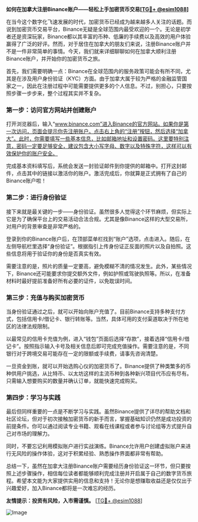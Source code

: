 **如何在加拿大注册Binance账户——轻松上手加密货币交易[[TG💪+ @esim1088](https://t.me/s/esim1088)]**

在当今这个数字化飞速发展的时代，加密货币已经成为越来越多人关注的话题。而说到加密货币交易平台，Binance无疑是全球范围内最受欢迎的一个。无论是初学者还是资深玩家，Binance都以其丰富的币种、低廉的手续费以及高效的用户体验赢得了广泛的好评。然而，对于居住在加拿大的朋友们来说，注册Binance账户并不是一件非常简单的事情。今天，我们就来详细聊聊如何在加拿大顺利注册Binance账户，并开始你的加密货币之旅。

首先，我们需要明确一点：Binance在全球范围内的服务政策可能会有所不同，尤其是在涉及用户身份验证（KYC）方面。由于加拿大属于较为严格的金融监管国家之一，因此在注册过程中可能需要提供更多的个人信息。不过，别担心，只要按照步骤一步步来，整个过程其实并不复杂。

### 第一步：访问官方网站并创建账户

打开浏览器后，输入“www.binance.com”进入Binance的官方网站。如果你是第一次访问，页面会提示你先注册账户。点击右上角的“注册”按钮，然后选择“加拿大”。此时，你需要填写一些基本信息，比如邮箱地址和设置密码。这里要特别注意，密码一定要足够安全，建议包含大小写字母、数字以及特殊字符，这样可以有效保护你的账户安全。

完成基本资料填写后，系统会发送一封验证邮件到你提供的邮箱中。打开这封邮件，点击其中的链接以激活你的账户。激活完成后，你就算是正式拥有了自己的Binance账户啦！

### 第二步：进行身份验证

接下来就是最关键的一步——身份验证。虽然很多人觉得这个环节麻烦，但实际上它是为了确保平台上的交易活动合法合规。尤其是像Binance这样的大型交易所，对用户的背景审查是非常严格的。

登录到你的Binance账户后，在顶部菜单栏找到“账户”选项，点击进入。随后，在左侧导航栏里选择“身份验证”。根据指引上传身份证正反面的照片以及自拍照。这些信息将用于验证你的身份是否真实有效。

需要注意的是，照片的质量一定要高，避免模糊不清的情况发生。此外，某些情况下，Binance还可能要求你提交额外文件，例如护照或驾驶执照等。所以，在准备材料时最好提前准备好所有必要的证件，以免耽误时间。

### 第三步：充值与购买加密货币

当身份验证通过之后，就可以开始向账户充值了。目前Binance支持多种支付方式，包括信用卡/借记卡、银行转账等。当然，具体可用的支付渠道取决于所在地区的法律法规限制。

以最常见的信用卡充值为例，进入“钱包”页面后选择“存款”，接着选择“信用卡/借记卡”。按照指示输入卡号及相关信息后即可完成充值操作。需要注意的是，不同银行对于跨境交易可能存在一定的限额或手续费，请事先咨询清楚。

一旦资金到账，就可以开始选购心仪的加密货币了。Binance提供了种类繁多的币种供用户挑选，从比特币、以太坊这样的主流币种到各种新兴项目代币应有尽有。只需输入想要购买的数量并确认订单，就能快速完成购买。

### 第四步：学习与实践

最后但同样重要的一点是不断学习与实践。虽然Binance提供了详尽的帮助文档和社区论坛，但对于初次接触加密货币的新手而言，掌握基础知识仍然是成功投资的前提条件。你可以通过阅读专业书籍、观看在线课程或者参与讨论组等方式提升自己对市场的理解力。

同时，不要忘记利用模拟账户进行实战演练。Binance允许用户创建虚拟账户来进行无风险的操作体验，这对于积累经验、熟悉操作界面都非常有帮助。

总结一下，虽然在加拿大注册Binance账户需要经历身份验证这一环节，但只要按照上述步骤操作，相信每位读者都能够顺利完成注册并开启属于自己的数字货币旅程。希望本文能为大家提供实用的信息和支持！无论你是想赚取收益还是仅仅出于兴趣爱好，加入Binance都将是一次难忘的经历。

**友情提示：投资有风险，入市需谨慎。** [[TG💪+ @esim1088](https://t.me/s/esim1088)] 

![Image](https://i.postimg.cc/4NQfJmqS/Snipaste-2025-05-13-00-14-12.png)